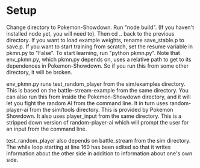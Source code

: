 # Setup
Change directory to Pokemon-Showdown. Run "node build". (If you haven't installed node yet, you will need to). Then cd .. back to the previous directory. If you want to load example weights, rename save\_stable.p to save.p. If you want to start training from scratch, set the resume variable in pkmn.py to "False". To start learning, run "python pkmn.py". Note that env_pkmn.py, which pkmn.py depends on, uses a relative path to get to its dependences in Pokemon-Showdown. So if you run this from some other directory, it will be broken.

env_pkmn.py runs test\_random\_player from the sim/examples directory. This is based on the battle-stream-example from the same directory. You can also run this from inside the Pokemon-Showdown directory, and it will let you fight the random AI from the command line. It in turn uses random-player-ai from the sim/tools directory. This is provided by Pokemon Showdown. It also uses player\_input from the same directory. This is a stripped down version of random-player-ai which will prompt the user for an input from the command line.

test\_random\_player also depends on battle_stream from the sim directory. The while loop starting at line 160 has been edited so that it writes information about the other side in addition to information about one's own side.




